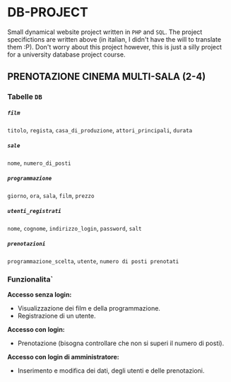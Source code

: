 # DB-PROJECT
Small dynamical website project written in `PHP` and `SQL`.
The project specifictions are written above (in italian, I didn't have the will to translate them :P).
Don't worry about this project however, this is just a silly project for a university database project course.
## PRENOTAZIONE CINEMA MULTI-SALA (2-4)
### Tabelle `DB`
##### `film` 
`titolo`, `regista`, `casa_di_produzione`, `attori_principali`, `durata`
##### `sale` 
`nome`, `numero_di_posti`
##### `programmazione` 
`giorno`, `ora`, `sala`, `film`, `prezzo`
##### `utenti_registrati`
`nome`, `cognome`, `indirizzo_login`, `password`, `salt`
##### `prenotazioni`
`programmazione_scelta`, `utente`, `numero di posti prenotati`
### Funzionalita`
**Accesso senza login:**
- Visualizzazione dei film e della programmazione. 
- Registrazione di un utente.

**Accesso con login:**
- Prenotazione (bisogna controllare che non si superi il numero di posti).

**Accesso con login di amministratore:**
- Inserimento e modifica dei dati, degli utenti e delle prenotazioni.
